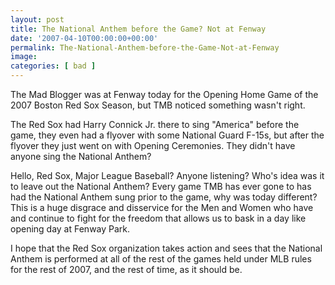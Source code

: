 ```yaml
---
layout: post
title: The National Anthem before the Game? Not at Fenway
date: '2007-04-10T00:00:00+00:00'
permalink: The-National-Anthem-before-the-Game-Not-at-Fenway
image: 
categories: [ bad ]
---
```

The Mad Blogger was at Fenway today for the Opening Home Game of the 2007 Boston Red Sox Season, but TMB noticed something wasn't right.

The Red Sox had Harry Connick Jr. there to sing "America" before the game, they even had a flyover with some National Guard F-15s, but after the flyover they just went on with Opening Ceremonies. They didn't have anyone sing the National Anthem?

Hello, Red Sox, Major League Baseball? Anyone listening? Who's idea was it to leave out the National Anthem? Every game TMB has ever gone to has had the National Anthem sung prior to the game, why was today different? This is a huge disgrace and disservice for the Men and Women who have and continue to fight for the freedom that allows us to bask in a day like opening day at Fenway Park.

I hope that the Red Sox organization takes action and sees that the National Anthem is performed at all of the rest of the games held under MLB rules for the rest of 2007, and the rest of time, as it should be. 

